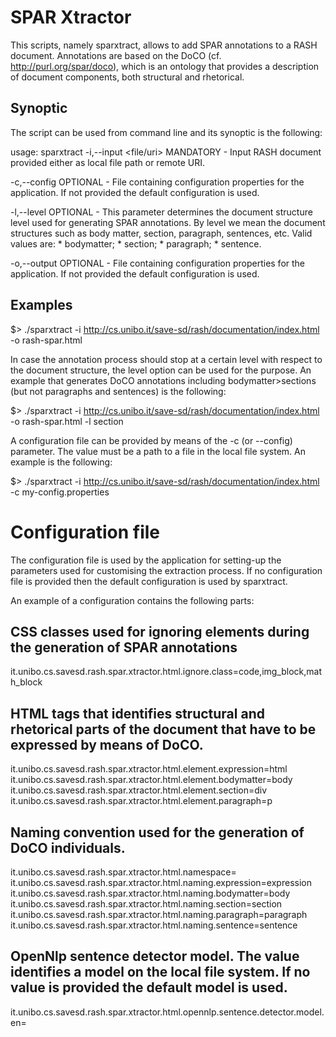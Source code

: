 # SPAR Xtractor

This scripts, namely sparxtract, allows to add SPAR annotations to a RASH document.
Annotations are based on the DoCO (cf. http://purl.org/spar/doco), which is an ontology that provides a description of document components, both structural and rhetorical.

## Synoptic
The script can be used from command line and its synoptic is the following:

usage: sparxtract
 -i,--input <file/uri>    MANDATORY - Input RASH document provided either
                          as local file path or remote URI.

 -c,--config <file>      OPTIONAL - File containing configuration
                         properties for the application. If not provided
                         the default configuration is used.

 -l,--level <string>     OPTIONAL - This parameter determines the document
                         structure level used for generating SPAR
                         annotations. By level we mean the document
                         structures such as body matter, section,
                         paragraph, sentences, etc.
                         Valid values are:
                         * bodymatter;
                         * section;
                         * paragraph;
                         * sentence.

 -o,--output <file>      OPTIONAL - File containing configuration
                         properties for the application. If not provided
                         the default configuration is used.

## Examples

$> ./sparxtract -i http://cs.unibo.it/save-sd/rash/documentation/index.html -o rash-spar.html

In case the annotation process should stop at a certain level with respect to the document structure, the level option can be used for the purpose. An example that generates DoCO annotations including bodymatter>sections (but not paragraphs and sentences) is the following:

$> ./sparxtract -i http://cs.unibo.it/save-sd/rash/documentation/index.html -o rash-spar.html -l section

A configuration file can be provided by means of the -c (or --config) parameter. The value must be a path to a file in the local file system. An example is the following:

$> ./sparxtract -i http://cs.unibo.it/save-sd/rash/documentation/index.html -c my-config.properties

# Configuration file

The configuration file is used by the application for setting-up the parameters used for customising the extraction process.
If no configuration file is provided then the default configuration is used by sparxtract.

An example of a configuration contains the following parts:

## CSS classes used for ignoring elements during the generation of SPAR annotations
it.unibo.cs.savesd.rash.spar.xtractor.html.ignore.class=code,img_block,math_block

## HTML tags that identifies structural and rhetorical parts of the document that have to be expressed by means of DoCO.
it.unibo.cs.savesd.rash.spar.xtractor.html.element.expression=html
it.unibo.cs.savesd.rash.spar.xtractor.html.element.bodymatter=body
it.unibo.cs.savesd.rash.spar.xtractor.html.element.section=div
it.unibo.cs.savesd.rash.spar.xtractor.html.element.paragraph=p

## Naming convention used for the generation of DoCO individuals.
it.unibo.cs.savesd.rash.spar.xtractor.html.namespace=
it.unibo.cs.savesd.rash.spar.xtractor.html.naming.expression=expression
it.unibo.cs.savesd.rash.spar.xtractor.html.naming.bodymatter=body
it.unibo.cs.savesd.rash.spar.xtractor.html.naming.section=section
it.unibo.cs.savesd.rash.spar.xtractor.html.naming.paragraph=paragraph
it.unibo.cs.savesd.rash.spar.xtractor.html.naming.sentence=sentence

## OpenNlp sentence detector model. The value identifies a model on the local file system. If no value is provided the default model is used.
it.unibo.cs.savesd.rash.spar.xtractor.html.opennlp.sentence.detector.model.en=
